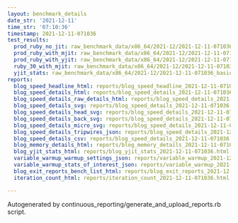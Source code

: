 ```yaml
---
layout: benchmark_details
date_str: '2021-12-11'
time_str: '07:10:36'
timestamp: 2021-12-11-071036
test_results:
  prod_ruby_no_jit: raw_benchmark_data/x86_64/2021-12/2021-12-11-071036_basic_benchmark_prod_ruby_no_jit.json
  prod_ruby_with_mjit: raw_benchmark_data/x86_64/2021-12/2021-12-11-071036_basic_benchmark_prod_ruby_with_mjit.json
  prod_ruby_with_yjit: raw_benchmark_data/x86_64/2021-12/2021-12-11-071036_basic_benchmark_prod_ruby_with_yjit.json
  ruby_30_with_mjit: raw_benchmark_data/x86_64/2021-12/2021-12-11-071036_basic_benchmark_ruby_30_with_mjit.json
  yjit_stats: raw_benchmark_data/x86_64/2021-12/2021-12-11-071036_basic_benchmark_yjit_stats.json
reports:
  blog_speed_headline_html: reports/blog_speed_headline_2021-12-11-071036.html
  blog_speed_details_html: reports/blog_speed_details_2021-12-11-071036.html
  blog_speed_details_raw_details_html: reports/blog_speed_details_2021-12-11-071036.raw_details.html
  blog_speed_details_svg: reports/blog_speed_details_2021-12-11-071036.svg
  blog_speed_details_head_svg: reports/blog_speed_details_2021-12-11-071036.head.svg
  blog_speed_details_back_svg: reports/blog_speed_details_2021-12-11-071036.back.svg
  blog_speed_details_micro_svg: reports/blog_speed_details_2021-12-11-071036.micro.svg
  blog_speed_details_tripwires_json: reports/blog_speed_details_2021-12-11-071036.tripwires.json
  blog_speed_details_csv: reports/blog_speed_details_2021-12-11-071036.csv
  blog_memory_details_html: reports/blog_memory_details_2021-12-11-071036.html
  blog_yjit_stats_html: reports/blog_yjit_stats_2021-12-11-071036.html
  variable_warmup_warmup_settings_json: reports/variable_warmup_2021-12-11-071036.warmup_settings.json
  variable_warmup_stats_of_interest_json: reports/variable_warmup_2021-12-11-071036.stats_of_interest.json
  blog_exit_reports_bench_list_html: reports/blog_exit_reports_2021-12-11-071036.bench_list.html
  iteration_count_html: reports/iteration_count_2021-12-11-071036.html

---
```

Autogenerated by continuous_reporting/generate_and_upload_reports.rb script.
